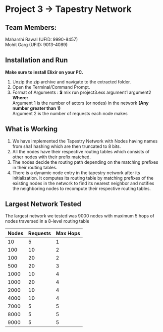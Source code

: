 # Project 3 -> Tapestry Network

## Team Members:
 Maharshi Rawal (UFID: 9990-8457) <br />
 Mohit Garg (UFID: 9013-4089)


## **Installation and Run** 

**Make sure to install Elixir on your PC.** <br />
1. Unzip the zip archive and navigate to the extracted folder. <br/>
2. Open the Terminal/Command Prompt. <br />
3. Format of Arguments :   **$** mix run project3.exs argument1  argument2 <br />
     **Where:**<br />
     Argument 1 is the number of actors (or nodes) in the network **(Any number greater than 1)**<br />
     Argument 2 is the number of requests each node makes <br />

## **What is Working**

1. We have implemented the Tapestry Network with Nodes having names from sha1 hashing which are then truncated to 8 bits.
2. All the nodes have their respective routing tables which consists of other nodes with their prefix matched.
3. The nodes decide the routing path depending on the matching prefixes in their routing tables.
4. There is a dynamic node entry in the tapestry network after its initialization. It computes its routing table by matching prefixes of the existing nodes in the network to find its nearest neighbor and notifies the neighboring nodes to recompute their respective routing tables.

## **Largest Network Tested**

The largest network we tested was 9000 nodes with maximum 5 hops of nodes traversed in a 8-level routing table

| Nodes | Requests | Max Hops |
| --- | --- | --- |
| 10 | 5 | 1 |
| 100 | 10 | 2 |
| 100 | 20 | 2 |
| 500 | 20 | 3 |
| 1000 | 10 | 4 |
| 1000 | 20 | 4 |
| 2000 | 10 | 4 |
| 4000 | 10 | 4 |
| 7000 | 5 | 5 |
| 8000 | 5 | 5 |
| 9000 | 5 | 5 |
